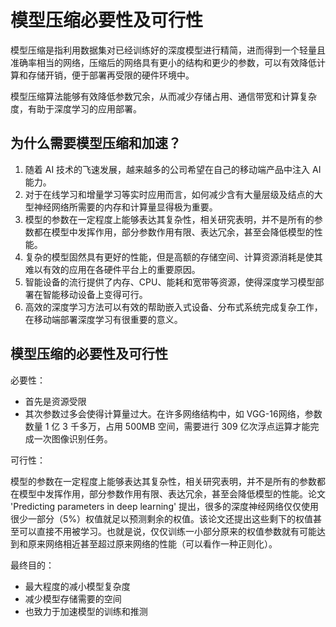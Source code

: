 

# 模型压缩必要性及可行性

模型压缩是指利用数据集对已经训练好的深度模型进行精简，进而得到一个轻量且准确率相当的网络，压缩后的网络具有更小的结构和更少的参数，可以有效降低计算和存储开销，便于部署再受限的硬件环境中。

模型压缩算法能够有效降低参数冗余，从而减少存储占用、通信带宽和计算复杂度，有助于深度学习的应用部署。


## 为什么需要模型压缩和加速？

1. 随着 AI 技术的飞速发展，越来越多的公司希望在自己的移动端产品中注入 AI 能力。
2. 对于在线学习和增量学习等实时应用而言，如何减少含有大量层级及结点的大型神经网络所需要的内存和计算量显得极为重要。
3. 模型的参数在一定程度上能够表达其复杂性，相关研究表明，并不是所有的参数都在模型中发挥作用，部分参数作用有限、表达冗余，甚至会降低模型的性能。
4. 复杂的模型固然具有更好的性能，但是高额的存储空间、计算资源消耗是使其难以有效的应用在各硬件平台上的重要原因。
5. 智能设备的流行提供了内存、CPU、能耗和宽带等资源，使得深度学习模型部署在智能移动设备上变得可行。
6. 高效的深度学习方法可以有效的帮助嵌入式设备、分布式系统完成复杂工作，在移动端部署深度学习有很重要的意义。

## 模型压缩的必要性及可行性

必要性：

- 首先是资源受限
- 其次参数过多会使得计算量过大。在许多网络结构中，如 VGG-16网络，参数数量 1 亿 3 千多万，占用 500MB 空间，需要进行 309 亿次浮点运算才能完成一次图像识别任务。

可行性：

模型的参数在一定程度上能够表达其复杂性，相关研究表明，并不是所有的参数都在模型中发挥作用，部分参数作用有限、表达冗余，甚至会降低模型的性能。论文 'Predicting parameters in deep learning' 提出，很多的深度神经网络仅仅使用很少一部分（5%）权值就足以预测剩余的权值。该论文还提出这些剩下的权值甚至可以直接不用被学习。也就是说，仅仅训练一小部分原来的权值参数就有可能达到和原来网络相近甚至超过原来网络的性能（可以看作一种正则化）。

最终目的：

- 最大程度的减小模型复杂度
- 减少模型存储需要的空间
- 也致力于加速模型的训练和推测
